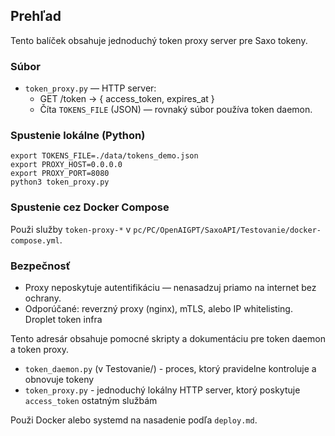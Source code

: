 ## Prehľad
Tento balíček obsahuje jednoduchý token proxy server pre Saxo tokeny.

### Súbor
- `token_proxy.py` — HTTP server:
	- GET /token → { access_token, expires_at }
	- Číta `TOKENS_FILE` (JSON) — rovnaký súbor používa token daemon.

### Spustenie lokálne (Python)
```
export TOKENS_FILE=./data/tokens_demo.json
export PROXY_HOST=0.0.0.0
export PROXY_PORT=8080
python3 token_proxy.py
```

### Spustenie cez Docker Compose
Použi služby `token-proxy-*` v `pc/PC/OpenAIGPT/SaxoAPI/Testovanie/docker-compose.yml`.

### Bezpečnosť
- Proxy neposkytuje autentifikáciu — nenasadzuj priamo na internet bez ochrany.
- Odporúčané: reverzný proxy (nginx), mTLS, alebo IP whitelisting.
Droplet token infra

Tento adresár obsahuje pomocné skripty a dokumentáciu pre token daemon a token proxy.

- `token_daemon.py` (v Testovanie/) - proces, ktorý pravidelne kontroluje a obnovuje tokeny
- `token_proxy.py` - jednoduchý lokálny HTTP server, ktorý poskytuje `access_token` ostatným službám

Použi Docker alebo systemd na nasadenie podľa `deploy.md`.
